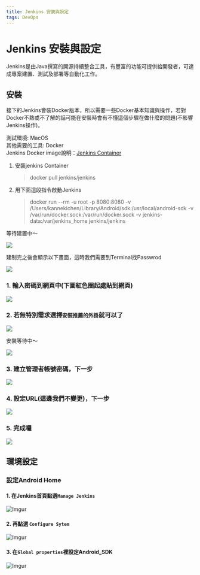 ```yaml
---
title: Jenkins 安裝與設定
tags: DevOps
---
```


# Jenkins 安裝與設定

Jenkins是由Java撰寫的開源持續整合工具，有豐富的功能可提供給開發者，可達成專案建置、測試及部署等自動化工作。

## 安裝

接下的Jenkins會裝Docker版本，所以需要一些Docker基本知識與操作，若對Docker不熟或不了解的話可能在安裝時會有不懂這個步驟在做什麼的問題(不影響Jenkins操作)。

測試環境: MacOS\
其他需要的工具: Docker\
Jenkins Docker image說明：[Jenkins Container](https://hub.docker.com/r/jenkins/jenkins)

1.  安裝jenkins Container

    > docker pull jenkins/jenkins
2.  用下面這段指令啟動Jenkins

    > docker run --rm -u root -p 8080:8080 -v /Users/kannekichen/Library/Android/sdk:/usr/local/android-sdk -v /var/run/docker.sock:/var/run/docker.sock -v jenkins-data:/var/jenkins\_home jenkins/jenkins

等待建置中～

![](https://i.imgur.com/7zY33ho.png)

建制完之後會顯示以下畫面，這時我們需要到Terminal找Passwrod

![](https://i.imgur.com/PcfBTKD.png)

### 1. 輸入密碼到網頁中(下圖紅色圈起處貼到網頁)

![](https://i.imgur.com/VooDnle.png)

### 2. 若無特別需求選擇`安裝推薦的外掛`就可以了

![](https://i.imgur.com/mfi9t0B.png)

安裝等待中～&#x20;

![](https://i.imgur.com/HwqNsmQ.png)

### 3. 建立管理者帳號密碼，下一步

![](https://i.imgur.com/tj4HRkZ.png)

### 4. 設定URL(這邊我們不變更)，下一步

![](https://i.imgur.com/7gBVbQJ.png)

### 5. 完成囉

![](https://i.imgur.com/igt8WyA.png)

## 環境設定

### 設定Android Home

#### 1. 在Jenkins首頁點選`Manage Jenkins`

![Imgur](https://i.imgur.com/rsWujym.png)

#### 2. 再點選 `Configure Sytem`

![Imgur](https://i.imgur.com/SGs2sKd.png)

#### 3. 在`Global properties`裡設定Android\_SDK
![Imgur](https://i.imgur.com/IeqgqNf.png)
